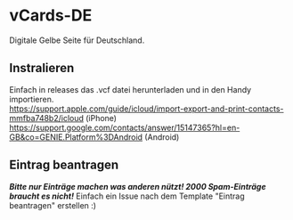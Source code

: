 # vCards-DE
Digitale Gelbe Seite für Deutschland.

## Instralieren
Einfach in releases das .vcf datei herunterladen und in den Handy importieren.<br/>
https://support.apple.com/guide/icloud/import-export-and-print-contacts-mmfba748b2/icloud (iPhone)<br/>
https://support.google.com/contacts/answer/15147365?hl=en-GB&co=GENIE.Platform%3DAndroid (Android)<br/>

## Eintrag beantragen
***Bitte nur Einträge machen was anderen nützt! 2000 Spam-Einträge braucht es nicht!***
Einfach ein Issue nach dem Template "Eintrag beantragen" erstellen :)
